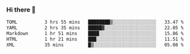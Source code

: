 ### Hi there 👋

<!--
**urzz/urzz** is a ✨ _special_ ✨ repository because its `README.md` (this file) appears on your GitHub profile.

Here are some ideas to get you started:

- 🔭 I’m currently working on ...
- 🌱 I’m currently learning ...
- 👯 I’m looking to collaborate on ...
- 🤔 I’m looking for help with ...
- 💬 Ask me about ...
- 📫 How to reach me: ...
- 😄 Pronouns: ...
- ⚡ Fun fact: ...
-->

<!--START_SECTION:waka-->

```txt
TOML          3 hrs 55 mins   ████████▒░░░░░░░░░░░░░░░░   33.47 %
YAML          2 hrs 35 mins   █████▓░░░░░░░░░░░░░░░░░░░   22.05 %
Markdown      1 hr 51 mins    ████░░░░░░░░░░░░░░░░░░░░░   15.86 %
HTML          1 hr 21 mins    ███░░░░░░░░░░░░░░░░░░░░░░   11.51 %
XML           35 mins         █▒░░░░░░░░░░░░░░░░░░░░░░░   05.08 %
```

<!--END_SECTION:waka-->
